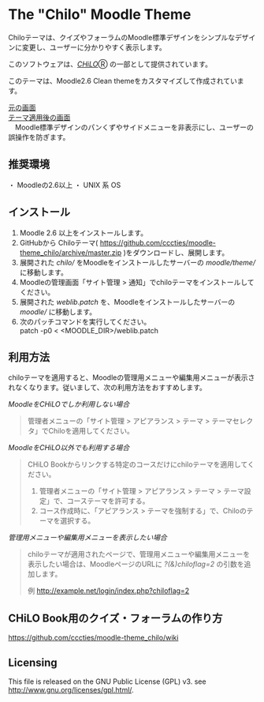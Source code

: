 # The "Chilo" Moodle Theme

Chiloテーマは、クイズやフォーラムのMoodle標準デザインをシンプルなデザインに変更し、ユーザーに分かりやすく表示します。

このソフトウェアは、[_CHiLO_](http://www.cccties.org/activities/chilo/)Ⓡ の一部として提供されています。

このテーマは、Moodle2.6 Clean themeをカスタマイズして作成されています。

[元の画面](image1.png)  
[テーマ適用後の画面](image2.png)  
　Moodle標準デザインのパンくずやサイドメニューを非表示にし、ユーザーの誤操作を防ぎます。


## 推奨環境

・ Moodleの2.6以上
・ UNIX 系 OS  


## インストール

1. Moodle 2.6 以上をインストールします。
2. GitHubから Chiloテーマ( https://github.com/cccties/moodle-theme_chilo/archive/master.zip
)をダウンロードし、展開します。
3. 展開された _chilo/_ をMoodleをインストールしたサーバーの _moodle/theme/_ に移動します。
4. Moodleの管理画面「サイト管理 > 通知」でchiloテーマをインストールしてください。
5. 展開された _weblib.patch_ を、Moodleをインストールしたサーバーの _moodle/_ に移動します。
6. 次のパッチコマンドを実行してください。  
patch -p0 < <MOODLE_DIR>/weblib.patch

## 利用方法

chiloテーマを適用すると、Moodleの管理用メニューや編集用メニューが表示されなくなります。従いまして、次の利用方法をおすすめします。

*MoodleをCHiLOでしか利用しない場合*

> 管理者メニューの「サイト管理 > アピアランス > テーマ > テーマセレクタ」でChiloを適用してください。

*MoodleをCHiLO以外でも利用する場合*

> CHiLO Bookからリンクする特定のコースだけにchiloテーマを適用してください。
> 
> 1. 管理者メニューの「サイト管理 > アピアランス > テーマ > テーマ設定」で、コーステーマを許可する。
> 2. コース作成時に、「アピアランス > テーマを強制する」で、Chiloのテーマを選択する。

*管理用メニューや編集用メニューを表示したい場合*

> chiloテーマが適用されたページで、管理用メニューや編集用メニューを表示したい場合は、MoodleページのURLに _?(&)chiloflag=2_ の引数を追加します。
> 
> 例  http://example.net/login/index.php?chiloflag=2
> 

## CHiLO Book用のクイズ・フォーラムの作り方
https://github.com/cccties/moodle-theme_chilo/wiki
    
## Licensing

This file is released on the GNU Public License (GPL) v3. see <http://www.gnu.org/licenses/gpl.html/>.





